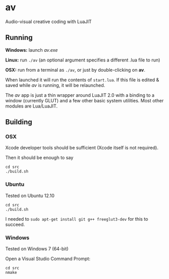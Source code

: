 # av

Audio-visual creative coding with LuaJIT

## Running

**Windows:** launch *av.exe*

**Linux:** run ```./av``` (an optional argument specifies a different .lua file to run)

**OSX:** run from a terminal as ```./av```, or just by double-clicking on **av**. 

When launched it will run the contents of ```start.lua```. If this file is edited & saved while *av* is running, it will be relaunched.

The *av* app is just a thin wrapper around LuaJIT 2.0 with a binding to a window (currently GLUT) and a few other basic system utilities. Most other modules are Lua/LuaJIT.

## Building

### OSX

Xcode developer tools should be sufficient (Xcode itself is not required).

Then it should be enough to say 
	
	cd src
	./build.sh

### Ubuntu

Tested on Ubuntu 12.10

	cd src
	./build.sh

I needed to ```sudo apt-get install git g++ freeglut3-dev``` for this to succeed.

### Windows

Tested on Windows 7 (64-bit)

Open a Visual Studio Command Prompt:
	
	cd src
	nmake
	
